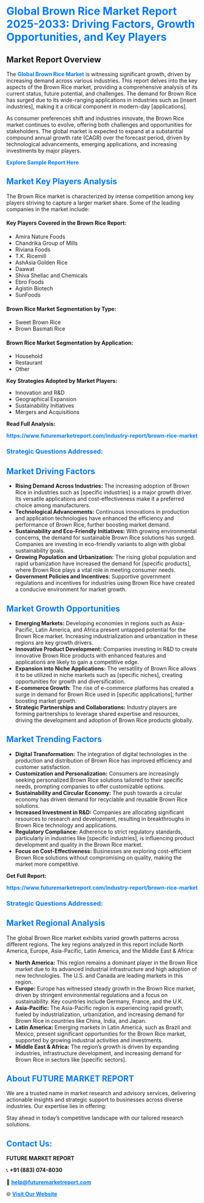 <h1 style="color: #007BFF;">Global Brown Rice Market Report 2025-2033: Driving Factors, Growth Opportunities, and Key Players</h1>

<section id="overview">
<h2>Market Report Overview</h2>
<p>The <a href="https://www.futuremarketreport.com/industry-report/brown-rice-market" style="color: #007BFF; text-decoration: none;"><strong>Global Brown Rice Market</strong></a> is witnessing significant growth, driven by increasing demand across various industries. This report delves into the key aspects of the Brown Rice market, providing a comprehensive analysis of its current status, future potential, and challenges. The demand for Brown Rice has surged due to its wide-ranging applications in industries such as [insert industries], making it a critical component in modern-day [applications].</p>
<p>As consumer preferences shift and industries innovate, the Brown Rice market continues to evolve, offering both challenges and opportunities for stakeholders. The global market is expected to expand at a substantial compound annual growth rate (CAGR) over the forecast period, driven by technological advancements, emerging applications, and increasing investments by major players.</p>
</section>

<section id="overview">
<p><a href="https://www.futuremarketreport.com/request-sample/reportId=47008" style="color: #007BFF; text-decoration: none;"><strong>Explore Sample Report Here</strong></a></p>
</section>

<section id="key-players">
<h2 style="color: #007BFF;">Market Key Players Analysis</h2>
<p>The Brown Rice market is characterized by intense competition among key players striving to capture a larger market share. Some of the leading companies in the market include:</p>
<h4>Key Players Covered in the Brown Rice Report:</h4>
<ul><li>Amira Nature Foods</li><li>Chandrika Group of Mills</li><li>Riviana Foods</li><li>T.K. Ricemill</li><li>AshAsia Golden Rice</li><li>Daawat</li><li>Shiva Shellac and Chemicals</li><li>Ebro Foods</li><li>Agistin Biotech</li><li>SunFoods</li></ul>
<h4>Brown Rice Market Segmentation by Type:</h4>
<ul><li>Sweet Brown Rice</li><li>Brown Basmati Rice</li></ul>

<h4>Brown Rice Market Segmentation by Application:</h4>
<ul><li>Household</li><li>Restaurant</li><li>Other</li></ul>
<p><strong>Key Strategies Adopted by Market Players:</strong></p>
<ul>
<li>Innovation and R&D</li>
<li>Geographical Expansion</li>
<li>Sustainability Initiatives</li>
<li>Mergers and Acquisitions</li>
</ul>
</section>

<section>
<p><strong>Read Full Analysis: </strong></p><a href="https://www.futuremarketreport.com/industry-report/brown-rice-market" style="color: #007BFF; text-decoration: none;"><strong>https://www.futuremarketreport.com/industry-report/brown-rice-market</strong></a>
<h3 style="color: #007BFF;">Strategic Questions Addressed:</h3>
</section>

<section id="driving-factors">
<h2 style="color: #007BFF;">Market Driving Factors</h2>
<ul>
<li><strong>Rising Demand Across Industries:</strong> The increasing adoption of Brown Rice in industries such as [specific industries] is a major growth driver. Its versatile applications and cost-effectiveness make it a preferred choice among manufacturers.</li>
<li><strong>Technological Advancements:</strong> Continuous innovations in production and application technologies have enhanced the efficiency and performance of Brown Rice, further boosting market demand.</li>
<li><strong>Sustainability and Eco-Friendly Initiatives:</strong> With growing environmental concerns, the demand for sustainable Brown Rice solutions has surged. Companies are investing in eco-friendly variants to align with global sustainability goals.</li>
<li><strong>Growing Population and Urbanization:</strong> The rising global population and rapid urbanization have increased the demand for [specific products], where Brown Rice plays a vital role in meeting consumer needs.</li>
<li><strong>Government Policies and Incentives:</strong> Supportive government regulations and incentives for industries using Brown Rice have created a conducive environment for market growth.</li>
</ul>
</section>

<section id="growth-opportunities">
<h2 style="color: #007BFF;">Market Growth Opportunities</h2>
<ul>
<li><strong>Emerging Markets:</strong> Developing economies in regions such as Asia-Pacific, Latin America, and Africa present untapped potential for the Brown Rice market. Increasing industrialization and urbanization in these regions are key growth drivers.</li>
<li><strong>Innovative Product Development:</strong> Companies investing in R&D to create innovative Brown Rice products with enhanced features and applications are likely to gain a competitive edge.</li>
<li><strong>Expansion into Niche Applications:</strong> The versatility of Brown Rice allows it to be utilized in niche markets such as [specific niches], creating opportunities for growth and diversification.</li>
<li><strong>E-commerce Growth:</strong> The rise of e-commerce platforms has created a surge in demand for Brown Rice used in [specific applications], further boosting market growth.</li>
<li><strong>Strategic Partnerships and Collaborations:</strong> Industry players are forming partnerships to leverage shared expertise and resources, driving the development and adoption of Brown Rice products globally.</li>
</ul>
</section>

<section id="trending-factors">
<h2 style="color: #007BFF;">Market Trending Factors</h2>
<ul>
<li><strong>Digital Transformation:</strong> The integration of digital technologies in the production and distribution of Brown Rice has improved efficiency and customer satisfaction.</li>
<li><strong>Customization and Personalization:</strong> Consumers are increasingly seeking personalized Brown Rice solutions tailored to their specific needs, prompting companies to offer customizable options.</li>
<li><strong>Sustainability and Circular Economy:</strong> The push towards a circular economy has driven demand for recyclable and reusable Brown Rice solutions.</li>
<li><strong>Increased Investment in R&D:</strong> Companies are allocating significant resources to research and development, resulting in breakthroughs in Brown Rice technology and applications.</li>
<li><strong>Regulatory Compliance:</strong> Adherence to strict regulatory standards, particularly in industries like [specific industries], is influencing product development and quality in the Brown Rice market.</li>
<li><strong>Focus on Cost-Effectiveness:</strong> Businesses are exploring cost-efficient Brown Rice solutions without compromising on quality, making the market more competitive.</li>
</ul>
</section>

<section>
<p><strong>Get Full Report: </strong></p><a href="https://www.futuremarketreport.com/industry-report/brown-rice-market" style="color: #007BFF; text-decoration: none;"><strong>https://www.futuremarketreport.com/industry-report/brown-rice-market</strong></a>
<h3 style="color: #007BFF;">Strategic Questions Addressed:</h3>
</section>


<section id="regional-analysis">
<h2 style="color: #007BFF;">Market Regional Analysis</h2>
<p>The global Brown Rice market exhibits varied growth patterns across different regions. The key regions analyzed in this report include North America, Europe, Asia-Pacific, Latin America, and the Middle East & Africa:</p>
<ul>
<li><strong>North America:</strong> This region remains a dominant player in the Brown Rice market due to its advanced industrial infrastructure and high adoption of new technologies. The U.S. and Canada are leading markets in this region.</li>
<li><strong>Europe:</strong> Europe has witnessed steady growth in the Brown Rice market, driven by stringent environmental regulations and a focus on sustainability. Key countries include Germany, France, and the U.K.</li>
<li><strong>Asia-Pacific:</strong> The Asia-Pacific region is experiencing rapid growth, fueled by industrialization, urbanization, and increasing demand for Brown Rice in countries like China, India, and Japan.</li>
<li><strong>Latin America:</strong> Emerging markets in Latin America, such as Brazil and Mexico, present significant opportunities for the Brown Rice market, supported by growing industrial activities and investments.</li>
<li><strong>Middle East & Africa:</strong> The region’s growth is driven by expanding industries, infrastructure development, and increasing demand for Brown Rice in sectors like [specific sectors].</li>
</ul>
</section>

<footer>
<h2 style="color: #007BFF;">About FUTURE MARKET REPORT</h2>
<p>We are a trusted name in market research and advisory services, delivering actionable insights and strategic support to businesses across diverse industries. Our expertise lies in offering:</p>

<p>Stay ahead in today’s competitive landscape with our tailored research solutions.</p>

<h2 style="color: #007BFF;">Contact Us:</h2>
<p><strong>FUTURE MARKET REPORT</strong></p>
<p>📞 <strong>+91 (883) 074-8030</strong></p>
<p>📧 <strong><a href="mailto:help@futuremarketreport.com" style="color: #007BFF;">help@futuremarketreport.com</a></strong></p>
<p>🌐 <strong><a href="https://www.futuremarketreport.com/" style="color: #007BFF;">Visit Our Website</a></strong></p>
</footer>